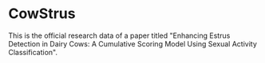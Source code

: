 # CowStrus
This is the official research data of a paper titled "Enhancing Estrus Detection in Dairy Cows: A Cumulative Scoring Model Using Sexual Activity Classification".
